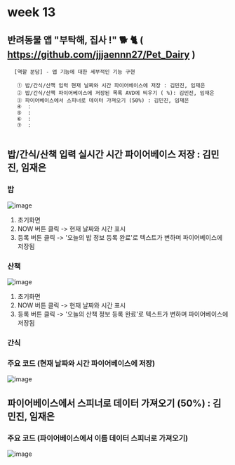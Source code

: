 #  week 13

## 반려동물 앱 "부탁해, 집사 !" 🐕 🐈 ( https://github.com/jjjaennn27/Pet_Dairy )
<pre> <code> [역할 분담] - 앱 기능에 대한 세부적인 기능 구현

   ① 밥/간식/산책 입력 현재 날짜와 시간 파이어베이스에 저장 : 김민진, 임재은
   ② 밥/간식/산책 파이어베이스에 저장된 목록 AVD에 띄우기 ( %): 김민진, 임재은
   ③ 파이어베이스에서 스피너로 데이터 가져오기 (50%) : 김민진, 임재은
   ④  :
   ⑤  :
   ⑥  :
   ⑦  :
  
</code></pre>


## 밥/간식/산책 입력 실시간 시간 파이어베이스 저장 : 김민진, 임재은

### 밥
![image](https://user-images.githubusercontent.com/79950380/120304424-bb09c100-c30a-11eb-9b2f-6fb372f74fe2.png)
1. 초기화면
2. NOW 버튼 클릭 -> 현재 날짜와 시간 표시
3. 등록 버튼 클릭 -> '오늘의 밥 정보 등록 완료'로 텍스트가 변하며 파이어베이스에 저장됨

### 산책
![image](https://user-images.githubusercontent.com/79950380/120305086-53a04100-c30b-11eb-86ac-21852a0faa18.png)
1. 초기화면
2. NOW 버튼 클릭 -> 현재 날짜와 시간 표시
3. 등록 버튼 클릭 -> '오늘의 산책 정보 등록 완료'로 텍스트가 변하며 파이어베이스에 저장됨

### 간식

### 주요 코드 (현재 날짜와 시간 파이어베이스에 저장)
![image](https://user-images.githubusercontent.com/79950380/120304037-5e0e0b00-c30a-11eb-9aea-d2c668086455.png)

## 파이어베이스에서 스피너로 데이터 가져오기 (50%) : 김민진, 임재은
### 주요 코드 (파이어베이스에서 이름 데이터 스피너로 가져오기)
![image](https://user-images.githubusercontent.com/79950380/120305555-d923f100-c30b-11eb-8632-bda24185d016.png)





